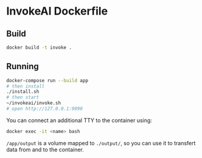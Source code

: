 # InvokeAI Dockerfile

## Build

```bash
docker build -t invoke . 
```

## Running

```bash
docker-compose run --build app
# then install
./install.sh
# then start
~/invokeai/invoke.sh
# open http://127.0.0.1:9090
```

You can connect an additional TTY to the container using:

```bash
docker exec -it <name> bash
```

`/app/output` is a volume mapped to `./output/`, so you can use it to transfert data from and to the container.
